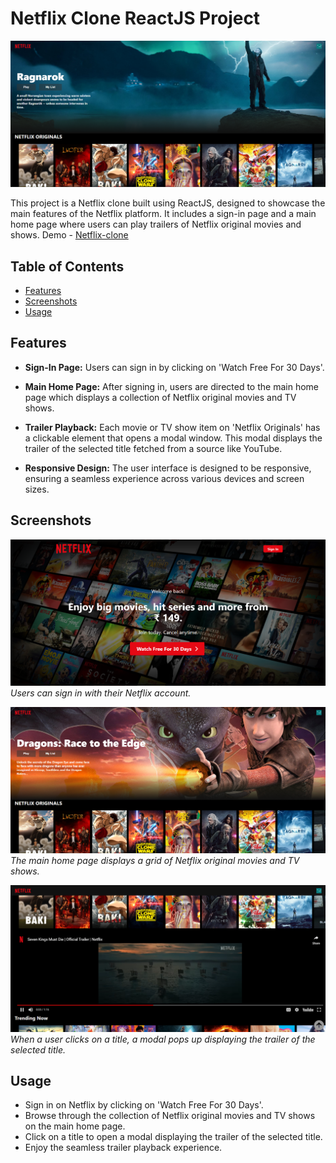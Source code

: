 # Netflix Clone ReactJS Project

![Netflix Clone](src/images/Netflix-Banner.png)

This project is a Netflix clone built using ReactJS, designed to showcase the main features of the Netflix platform. It includes a sign-in page and a main home page where users can play trailers of Netflix original movies and shows.
Demo - [Netflix-clone](https://netflix-clone-seven-sepia.vercel.app/)

## Table of Contents

- [Features](#features)
- [Screenshots](#screenshots)
- [Usage](#usage)

## Features

- **Sign-In Page:** Users can sign in by clicking on 'Watch Free For 30 Days'.

- **Main Home Page:** After signing in, users are directed to the main home page which displays a collection of Netflix original movies and TV shows.

- **Trailer Playback:** Each movie or TV show item on 'Netflix Originals' has a clickable element that opens a modal window. This modal displays the trailer of the selected title fetched from a source like YouTube.

- **Responsive Design:** The user interface is designed to be responsive, ensuring a seamless experience across various devices and screen sizes.

## Screenshots

![Sign-In Page](https://github.com/namdevkashish/netflix-clone/blob/master/src/images/Netflix-Sign%20in%20page.png)
_Users can sign in with their Netflix account._

![Main Home Page](https://github.com/namdevkashish/netflix-clone/blob/master/src/images/Netflix-Home%20page.png)
_The main home page displays a grid of Netflix original movies and TV shows._

![Trailer Modal](https://github.com/namdevkashish/netflix-clone/blob/master/src/images/Netflix-Trailer%20modal.png)
_When a user clicks on a title, a modal pops up displaying the trailer of the selected title._

## Usage

- Sign in on Netflix by clicking on 'Watch Free For 30 Days'.
- Browse through the collection of Netflix original movies and TV shows on the main home page.
- Click on a title to open a modal displaying the trailer of the selected title.
- Enjoy the seamless trailer playback experience.
